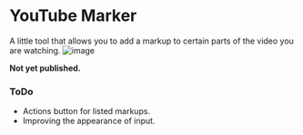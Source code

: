 
# YouTube Marker
A little tool that allows you to add a markup to certain parts of the video you are watching.
![image](https://user-images.githubusercontent.com/26327664/182008684-d72cda94-ddbe-43fd-b1be-9fa12f47f3bd.png)


**Not yet published.**
### ToDo
- Actions button for listed markups.
- Improving the appearance of input.




